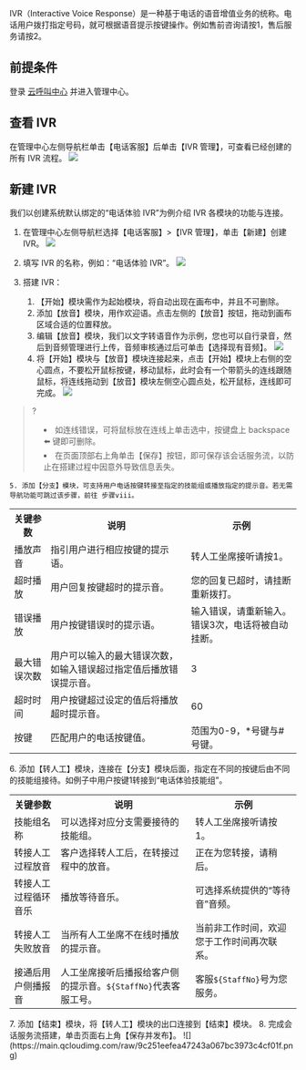 IVR（Interactive Voice Response）是一种基于电话的语音增值业务的统称。电话用户拨打指定号码，就可根据语音提示按键操作。例如售前咨询请按1，售后服务请按2。

## 前提条件
登录 [云呼叫中心](https://tccc.qcloud.com/login
) 并进入管理中心。

## 查看 IVR
在管理中心左侧导航栏单击【电话客服】后单击【IVR 管理】，可查看已经创建的所有 IVR 流程。
![](https://main.qcloudimg.com/raw/6a98db20cb6cdc783472386303ecb9e8.png)

## 新建 IVR
我们以创建系统默认绑定的“电话体验 IVR”为例介绍 IVR 各模块的功能与连接。
1. 在管理中心左侧导航栏选择【电话客服】>【IVR 管理】，单击【新建】创建 IVR。
![](https://main.qcloudimg.com/raw/38fbf253195ee9a8cde83f52a5bbb6a5.png)
2. 填写 IVR 的名称，例如：“电话体验 IVR”。
![](https://main.qcloudimg.com/raw/974539c98c45b7b0f41279ed9f505271.png)

3. 搭建 IVR：
	1. 【开始】模块需作为起始模块，将自动出现在画布中，并且不可删除。
	2. 添加【放音】模块，用作欢迎语。点击左侧的【放音】按钮，拖动到画布区域合适的位置释放。 
	3. 编辑【放音】模块，我们以文字转语音作为示例，您也可以自行录音，然后到音频管理进行上传，音频审核通过后可单击【选择现有音频】。
![](https://main.qcloudimg.com/raw/6e566592217bdf4b9666fb24bbfcd8a5.png)
	4. 将【开始】模块与【放音】模块连接起来，点击【开始】模块上右侧的空心圆点，不要松开鼠标按键，移动鼠标，此时会有一个带箭头的连线跟随鼠标，将连线拖动到【放音】模块左侧空心圆点处，松开鼠标，连线即可完成。
![](https://main.qcloudimg.com/raw/269fd67b05cbc25bc512513cf915e3b3.png)
>?<li style=" list-style-type:disc;margin-left:20px;">如连线错误，可将鼠标放在连线上单击选中，按键盘上 backspace ⬅️ 键即可删除。<li style=" list-style-type:disc;margin-left:20px;">在页面顶部右上角单击【保存】按钮，即可保存该会话服务流，以防止在搭建过程中因意外导致信息丢失。
>
	5. 添加【分支】模块，可支持用户电话按键转接至指定的技能组或播放指定的提示音。若无需导航功能可跳过该步骤，前往 步骤viii。
<escape>
<table>
<tr>
<th>关键参数</th>
<th>说明</th>
<th>示例</th>
</tr>
<tr>
<td>播放声音</td>
<td>指引用户进行相应按键的提示语。</td>
<td>转人工坐席接听请按1。</td>
</tr>
<tr>
<td>超时播放</td>
<td> 用户回复按键超时的提示音。</td>
<td> 您的回复已超时，请挂断重新拨打。</td>
</tr>
<tr>
<td>错误播放</td>
<td> 用户按键错误时的提示语。</td>
<td> 输入错误，请重新输入。错误3次，电话将被自动挂断。</td>
</tr>
<tr>
<td>最大错误次数</td>
<td> 用户可以输入的最大错误次数，如输入错误超过指定值后播放错误提示音。</td>
<td> 3</td>
</tr>
<tr>
<td>超时时间</td>
<td> 用户按键超过设定的值后将播放超时提示音。</td>
<td> 60</td>
</tr>
<tr>
<td>按键</td>
<td> 匹配用户的电话按键值。</td>
<td> 范围为0-9，*号键与#号键。</td>
</tr>
</table>
</escape>
	6. 添加【转人工】模块，连接在【分支】模块后面，指定在不同的按键后由不同的技能组接待。如例子中用户按键1转接到“电话体验技能组”。
<escape>
<table>
<tr>
<th>关键参数</th>
<th>说明</th>
<th>示例</th>
</tr>
<tr>
<td>技能组名称</td>
<td>可以选择对应分支需要接待的技能组。</td>
<td>转人工坐席接听请按1。</td>
</tr>
<tr>
<td>转接人工过程放音</td>
<td> 客户选择转人工后，在转接过程中的放音。</td>
<td> 正在为您转接，请稍后。</td>
</tr>
<tr>
<td>转接人工过程循环音乐</td>
<td> 播放等待音乐。</td>
<td> 可选择系统提供的“等待音”音频。</td>
</tr>
<tr>
<td>转接人工失败放音</td>
<td> 当所有人工坐席不在线时播放的提示音。</td>
<td> 当前非工作时间，欢迎您于工作时间再次联系。</td>
</tr>
<tr>
<td>接通后用户侧播报音</td>
<td> 人工坐席接听后播报给客户侧的提示音。<code>${StaffNo}</code>代表客服工号。</td>
<td> 客服<code>${StaffNo}</code>号为您服务。</td>
</tr>
</table>
</escape>
	7. 添加【结束】模块，将【转人工】模块的出口连接到【结束】模块。
	8. 完成会话服务流搭建，单击页面右上角【保存并发布】。
![](https://main.qcloudimg.com/raw/9c251eefea47243a067bc3973c4cf01f.png)
